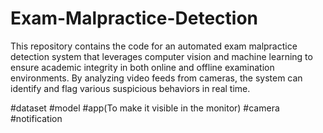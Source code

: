 # Exam-Malpractice-Detection
This repository contains the code for an automated exam malpractice detection system that leverages computer vision and machine learning to ensure academic integrity in both online and offline examination environments. By analyzing video feeds from cameras, the system can identify and flag various suspicious behaviors in real time.

#dataset
#model
#app(To make it visible in the monitor)
#camera
#notification